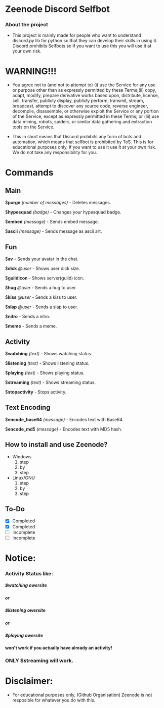 # Zeenode Discord Selfbot

### About the project

- This project is mainly made for people who want to understand discord.py lib for python so that they can develop their skills in using it. Discord prohibits Selfbots so if you want to use this you will use it at your own risk.

# WARNING!!!

- You agree not to (and not to attempt to) (i) use the Service for any use or purpose other than as expressly permitted by these Terms;(ii) copy, adapt, modify, prepare derivative works based upon, distribute, license, sell, transfer, publicly display, publicly perform, transmit, stream, broadcast, attempt to discover any source code, reverse engineer, decompile, disassemble, or otherwise exploit the Service or any portion of the Service, except as expressly permitted in these Terms; or (iii) use data mining, robots, spiders, or similar data gathering and extraction tools on the Service.

- This in short means that Discord prohibits any form of bots and automation, which means that selfbot is prohibited by ToS. This is for educational purposes only, if you want to use it use it at your own risk. We do not take any responsibility for you.



# Commands






## Main

$**purge** *(number of messages)* - Deletes messages.                                                                    

$**hypesquad** *(badge)* - Changes your hypesquad badge.                                                                  

$**embed** *(message)* - Sends embed message.                                                                             

$**ascii** *(message)* - Sends message as ascii art.                                                                      

 







## Fun

$**av** - Sends your avatar in the chat.                                                                          

$**dick** *@user* - Shows user dick size.                                                                                

$**guildicon** - Shows server(guild) icon.                                                                             

$**hug** *@user* - Sends a hug to user.

$**kiss** *@user* - Sends a kiss to user.                                                                            

$**slap** *@user* - Sends a slap to user.                                                                                 

$**nitro** - Sends a nitro.                                                                                           

$**meme** - Sends a meme.                                                                                             

                                                       








## Activity

$**watching** *(text)* - Shows watching status. 

$**listening** *(text)* - Shows listening status.                                                                              

$**playing** *(text)* - Shows playing status. 

$**streaming** *(text)* - Shows streaming status.

$**stopactivity** - Stops activity.









## Text Encoding

$**encode_base64** *(message)* - Encodes text with Base64.                                                                  

$**encode_md5** *(message)* - Encodes text with MD5 hash.   








## How to install and use Zeenode?
- Windows
    1. step
    2. by
    3. step
- Linux/GNU
    1. step
    2. by
    3. step

## To-Do
- [x] Completed
- [x] Completed
- [ ] Incomplete
- [ ] Incomplete

# Notice:

### Activity Status like:

##### $watching owersite

##### or

##### $listening owersite

##### or

##### $playing owersite

#### won't work if you actually have already an activity!

### ****ONLY**** $streaming will work.


# Disclaimer:

- For educational purposes only, (Github Organisation) Zeenode is not resposible for whatever you do with this.
